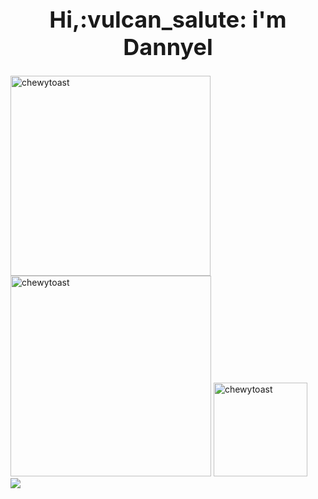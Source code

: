 <!DOCTYPE html>
<html>
<head>
	<title>Título de mi perfil de GitHub</title>
	<meta charset="UTF-8">
	<meta name="viewport" content="width=device-width, initial-scale=1.0">
	<style>
		h1 {
			text-align: center;
			font-size: 36px;
			margin-top: 20px;
      font-weight: bold;
		}
	</style>
</head>
<body>
	<h1>Hi,:vulcan_salute: i'm Dannyel</h1>

<!---GIT_HUB_STATUS--->
<div align="left">
  <img src="https://github-readme-stats.vercel.app/api?username=dacortes&show_icons=true&title_color=fff&icon_color=79ff97&text_color=9f9f9f&bg_color=151515" alt="chewytoast" style="width:320px">
  <img src="https://github-readme-streak-stats.herokuapp.com/?user=dacortes&theme=dark&hide_border=false" alt="chewytoast" style="width:321px">
  <img src = "https://github-readme-stats.vercel.app/api/top-langs/?username=dacortes&hide=css,hack&title_color=ffffff&text_color=c9cacc&icon_color=2bbc8a&bg_color=1d1f21" alt="chewytoast" style="width:150px" >
</div>
<!---MUSIC--->
<div align="left"><img src="https://spotify-github-profile.vercel.app/api/view?uid=312qg4h3fv6ynis374dlajv6rtg4&cover_image=true&theme=novatorem&show_offline=false&background_color=121212&interchange=false&bar_color=b61bb1&bar_color_cover=false" /></div>  
